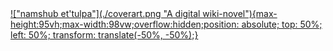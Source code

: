 

<a href="namshubettulpa/index.md">
!["namshub et'tulpa"](./coverart.png "A digital wiki-novel"){max-height:95vh;max-width:98vw;overflow:hidden;position: absolute; top: 50%; left: 50%; transform: translate(-50%, -50%);}
</a>
